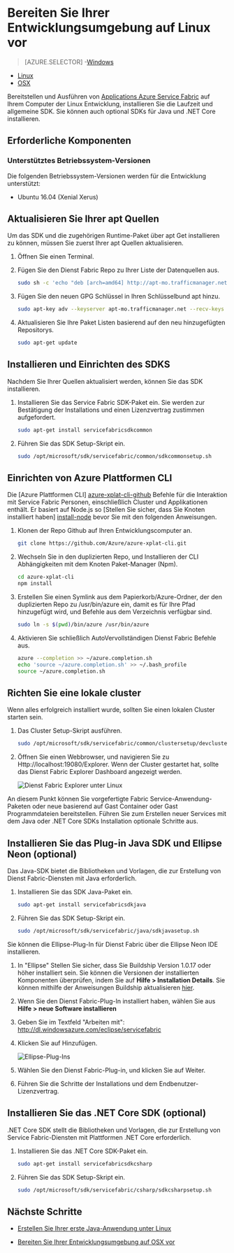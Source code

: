 <properties
   pageTitle="Einrichten Ihrer Entwicklungsumgebung auf Linux | Microsoft Azure"
   description="Installieren Sie die Laufzeit und SDK, und erstellen Sie einen lokale Entwicklung Cluster unter Linux. Nach Abschluss der diese Installation werden Sie zum Erstellen von Applications bereit."
   services="service-fabric"
   documentationCenter=".net"
   authors="seanmck"
   manager="timlt"
   editor=""/>

<tags
   ms.service="service-fabric"
   ms.devlang="dotNet"
   ms.topic="get-started-article"
   ms.tgt_pltfrm="NA"
   ms.workload="NA"
   ms.date="09/26/2016"
   ms.author="seanmck"/>

# <a name="prepare-your-development-environment-on-linux"></a>Bereiten Sie Ihrer Entwicklungsumgebung auf Linux vor


> [AZURE.SELECTOR]
-[Windows](service-fabric-get-started.md)
- [Linux](service-fabric-get-started-linux.md)
- [OSX](service-fabric-get-started-mac.md)

 Bereitstellen und Ausführen von [Applications Azure Service Fabric](service-fabric-application-model.md) auf Ihrem Computer der Linux Entwicklung, installieren Sie die Laufzeit und allgemeine SDK. Sie können auch optional SDKs für Java und .NET Core installieren.

## <a name="prerequisites"></a>Erforderliche Komponenten
### <a name="supported-operating-system-versions"></a>Unterstütztes Betriebssystem-Versionen
Die folgenden Betriebssystem-Versionen werden für die Entwicklung unterstützt:

- Ubuntu 16.04 (Xenial Xerus)

## <a name="update-your-apt-sources"></a>Aktualisieren Sie Ihrer apt Quellen

Um das SDK und die zugehörigen Runtime-Paket über apt Get installieren zu können, müssen Sie zuerst Ihrer apt Quellen aktualisieren.

1. Öffnen Sie einen Terminal.
2. Fügen Sie den Dienst Fabric Repo zu Ihrer Liste der Datenquellen aus.

    ```bash
    sudo sh -c 'echo "deb [arch=amd64] http://apt-mo.trafficmanager.net/repos/servicefabric/ trusty main" > /etc/apt/sources.list.d/servicefabric.list'
    ```

3. Fügen Sie den neuen GPG Schlüssel in Ihren Schlüsselbund apt hinzu.

    ```bash
    sudo apt-key adv --keyserver apt-mo.trafficmanager.net --recv-keys 417A0893
    ```

4. Aktualisieren Sie Ihre Paket Listen basierend auf den neu hinzugefügten Repositorys.

    ```bash
    sudo apt-get update
    ```

## <a name="install-and-set-up-the-sdk"></a>Installieren und Einrichten des SDKS

Nachdem Sie Ihrer Quellen aktualisiert werden, können Sie das SDK installieren.

1. Installieren Sie das Service Fabric SDK-Paket ein. Sie werden zur Bestätigung der Installations und einen Lizenzvertrag zustimmen aufgefordert.

    ```bash
    sudo apt-get install servicefabricsdkcommon
    ```

2. Führen Sie das SDK Setup-Skript ein.

    ```bash
    sudo /opt/microsoft/sdk/servicefabric/common/sdkcommonsetup.sh
    ```

## <a name="set-up-the-azure-cross-platform-cli"></a>Einrichten von Azure Plattformen CLI

Die [Azure Plattformen CLI] [ azure-xplat-cli-github] Befehle für die Interaktion mit Service Fabric Personen, einschließlich Cluster und Applikationen enthält. Er basiert auf Node.js so [Stellen Sie sicher, dass Sie Knoten installiert haben] [ install-node] bevor Sie mit den folgenden Anweisungen.

1. Klonen der Repo Github auf Ihren Entwicklungscomputer an.

    ```bash
    git clone https://github.com/Azure/azure-xplat-cli.git
    ```

2. Wechseln Sie in den duplizierten Repo, und Installieren der CLI Abhängigkeiten mit dem Knoten Paket-Manager (Npm).

    ```bash
    cd azure-xplat-cli
    npm install
    ```

3. Erstellen Sie einen Symlink aus dem Papierkorb/Azure-Ordner, der den duplizierten Repo zu /usr/bin/azure ein, damit es für Ihre Pfad hinzugefügt wird, und Befehle aus dem Verzeichnis verfügbar sind.

    ```bash
    sudo ln -s $(pwd)/bin/azure /usr/bin/azure
    ```

4. Aktivieren Sie schließlich AutoVervollständigen Dienst Fabric Befehle aus.

    ```bash
    azure --completion >> ~/azure.completion.sh
    echo 'source ~/azure.completion.sh' >> ~/.bash_profile
    source ~/azure.completion.sh
    ```

## <a name="set-up-a-local-cluster"></a>Richten Sie eine lokale cluster

Wenn alles erfolgreich installiert wurde, sollten Sie einen lokalen Cluster starten sein.

1. Das Cluster Setup-Skript ausführen.

    ```bash
    sudo /opt/microsoft/sdk/servicefabric/common/clustersetup/devclustersetup.sh
    ```

2. Öffnen Sie einen Webbrowser, und navigieren Sie zu Http://localhost:19080/Explorer. Wenn der Cluster gestartet hat, sollte das Dienst Fabric Explorer Dashboard angezeigt werden.

    ![Dienst Fabric Explorer unter Linux][sfx-linux]

An diesem Punkt können Sie vorgefertigte Fabric Service-Anwendung-Paketen oder neue basierend auf Gast Container oder Gast Programmdateien bereitstellen. Führen Sie zum Erstellen neuer Services mit dem Java oder .NET Core SDKs Installation optionale Schritte aus.

## <a name="install-the-java-sdk-and-eclipse-neon-plugin-optional"></a>Installieren Sie das Plug-in Java SDK und Ellipse Neon (optional)

Das Java-SDK bietet die Bibliotheken und Vorlagen, die zur Erstellung von Dienst Fabric-Diensten mit Java erforderlich.

1. Installieren Sie das SDK Java-Paket ein.

    ```bash
    sudo apt-get install servicefabricsdkjava
    ```

2. Führen Sie das SDK Setup-Skript ein.

    ```bash
    sudo /opt/microsoft/sdk/servicefabric/java/sdkjavasetup.sh
    ```

Sie können die Ellipse-Plug-In für Dienst Fabric über die Ellipse Neon IDE installieren.

1. In "Ellipse" Stellen Sie sicher, dass Sie Buildship Version 1.0.17 oder höher installiert sein. Sie können die Versionen der installierten Komponenten überprüfen, indem Sie auf **Hilfe > Installation Details**. Sie können mithilfe der Anweisungen Buildship aktualisieren [hier][buildship-update].

2. Wenn Sie den Dienst Fabric-Plug-In installiert haben, wählen Sie aus **Hilfe > neue Software installieren**

3. Geben Sie im Textfeld "Arbeiten mit": http://dl.windowsazure.com/eclipse/servicefabric

4. Klicken Sie auf Hinzufügen.

    ![Ellipse-Plug-Ins][sf-eclipse-plugin]

5. Wählen Sie den Dienst Fabric-Plug-in, und klicken Sie auf Weiter.

6. Führen Sie die Schritte der Installations und dem Endbenutzer-Lizenzvertrag.

## <a name="install-the-net-core-sdk-optional"></a>Installieren Sie das .NET Core SDK (optional)

.NET Core SDK stellt die Bibliotheken und Vorlagen, die zur Erstellung von Service Fabric-Diensten mit Plattformen .NET Core erforderlich.

1. Installieren Sie das .NET Core SDK-Paket ein.

    ```bash
    sudo apt-get install servicefabricsdkcsharp
    ```

2. Führen Sie das SDK Setup-Skript ein.

    ```bash
    sudo /opt/microsoft/sdk/servicefabric/csharp/sdkcsharpsetup.sh
    ```

## <a name="next-steps"></a>Nächste Schritte

- [Erstellen Sie Ihrer erste Java-Anwendung unter Linux](service-fabric-create-your-first-linux-application-with-java.md)

- [Bereiten Sie Ihrer Entwicklungsumgebung auf OSX vor](service-fabric-get-started-mac.md)


<!-- Links -->

[azure-xplat-cli-github]: https://github.com/Azure/azure-xplat-cli
[install-node]: https://nodejs.org/en/download/package-manager/#installing-node-js-via-package-manager
[buildship-update]: https://projects.eclipse.org/projects/tools.buildship

<!--Images -->

[sf-eclipse-plugin]: ./media/service-fabric-get-started-linux/service-fabric-eclipse-plugin.png
[sfx-linux]: ./media/service-fabric-get-started-linux/sfx-linux.png
